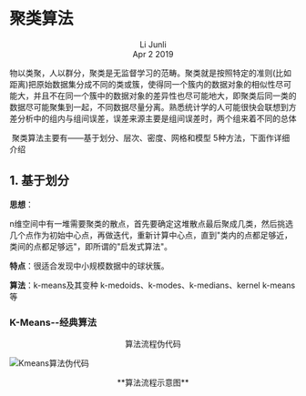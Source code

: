 # 聚类算法

<center>Li Junli</center>

<center>Apr 2 2019</center>



​	物以类聚，人以群分，聚类是无监督学习的范畴。聚类就是按照特定的准则(比如距离)把原始数据集分成不同的类或簇，使得同一个簇内的数据对象的相似性尽可能大，并且不在同一个簇中的数据对象的差异性也尽可能地大，即聚类后同一类的数据尽可能聚集到一起，不同数据尽量分离。熟悉统计学的人可能很快会联想到方差分析中的组内与组间误差，误差来源主要是组间误差时，两个组来着不同的总体

​	聚类算法主要有——基于划分、层次、密度、网格和模型 5种方法，下面作详细介绍



## 1. 基于划分

**思想**：

​	n维空间中有一堆需要聚类的散点，首先要确定这堆散点最后聚成几类，然后挑选几个点作为初始中心点，再做迭代，重新计算中心点，直到"类内的点都足够近，类间的点都足够远"，即所谓的"启发式算法"。

**特点**：很适合发现中小规模数据中的球状簇。

**算法**：k-means及其变种 k-medoids、k-modes、k-medians、kernel k-means等



### K-Means--经典算法



<center>算法流程伪代码</center>

![Kmeans算法伪代码](C:\Users\lijunli\Desktop\dbcj\my_writing\media\Kmeans算法伪代码.png)



<center>**算法流程示意图**</center>



